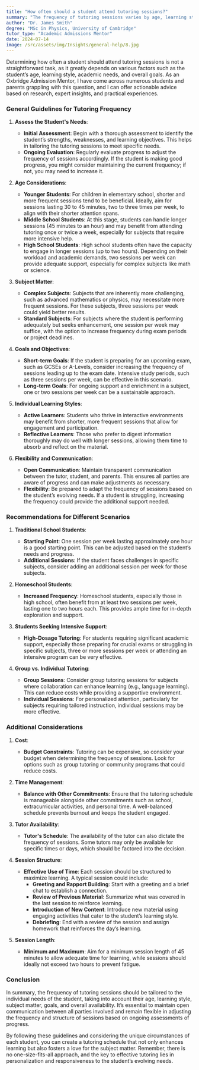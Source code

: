 ```yaml
---
title: "How often should a student attend tutoring sessions?"
summary: "The frequency of tutoring sessions varies by age, learning style, and goals; assess the student's needs for tailored guidance."
author: "Dr. James Smith"
degree: "MSc in Physics, University of Cambridge"
tutor_type: "Academic Admissions Mentor"
date: 2024-07-14
image: /src/assets/img/Insights/general-help/8.jpg
---
```


Determining how often a student should attend tutoring sessions is not a straightforward task, as it greatly depends on various factors such as the student’s age, learning style, academic needs, and overall goals. As an Oxbridge Admission Mentor, I have come across numerous students and parents grappling with this question, and I can offer actionable advice based on research, expert insights, and practical experiences. 

### General Guidelines for Tutoring Frequency

1. **Assess the Student's Needs**:
   - **Initial Assessment**: Begin with a thorough assessment to identify the student’s strengths, weaknesses, and learning objectives. This helps in tailoring the tutoring sessions to meet specific needs.
   - **Ongoing Evaluation**: Regularly evaluate progress to adjust the frequency of sessions accordingly. If the student is making good progress, you might consider maintaining the current frequency; if not, you may need to increase it.

2. **Age Considerations**:
   - **Younger Students**: For children in elementary school, shorter and more frequent sessions tend to be beneficial. Ideally, aim for sessions lasting 30 to 45 minutes, two to three times per week, to align with their shorter attention spans.
   - **Middle School Students**: At this stage, students can handle longer sessions (45 minutes to an hour) and may benefit from attending tutoring once or twice a week, especially for subjects that require more intensive help.
   - **High School Students**: High school students often have the capacity to engage in longer sessions (up to two hours). Depending on their workload and academic demands, two sessions per week can provide adequate support, especially for complex subjects like math or science.

3. **Subject Matter**:
   - **Complex Subjects**: Subjects that are inherently more challenging, such as advanced mathematics or physics, may necessitate more frequent sessions. For these subjects, three sessions per week could yield better results.
   - **Standard Subjects**: For subjects where the student is performing adequately but seeks enhancement, one session per week may suffice, with the option to increase frequency during exam periods or project deadlines.

4. **Goals and Objectives**:
   - **Short-term Goals**: If the student is preparing for an upcoming exam, such as GCSEs or A-Levels, consider increasing the frequency of sessions leading up to the exam date. Intensive study periods, such as three sessions per week, can be effective in this scenario.
   - **Long-term Goals**: For ongoing support and enrichment in a subject, one or two sessions per week can be a sustainable approach.

5. **Individual Learning Styles**:
   - **Active Learners**: Students who thrive in interactive environments may benefit from shorter, more frequent sessions that allow for engagement and participation.
   - **Reflective Learners**: Those who prefer to digest information thoroughly may do well with longer sessions, allowing them time to absorb and reflect on the material.

6. **Flexibility and Communication**:
   - **Open Communication**: Maintain transparent communication between the tutor, student, and parents. This ensures all parties are aware of progress and can make adjustments as necessary.
   - **Flexibility**: Be prepared to adapt the frequency of sessions based on the student’s evolving needs. If a student is struggling, increasing the frequency could provide the additional support needed.

### Recommendations for Different Scenarios

1. **Traditional School Students**:
   - **Starting Point**: One session per week lasting approximately one hour is a good starting point. This can be adjusted based on the student’s needs and progress.
   - **Additional Sessions**: If the student faces challenges in specific subjects, consider adding an additional session per week for those subjects.

2. **Homeschool Students**:
   - **Increased Frequency**: Homeschool students, especially those in high school, often benefit from at least two sessions per week, lasting one to two hours each. This provides ample time for in-depth exploration and support.

3. **Students Seeking Intensive Support**:
   - **High-Dosage Tutoring**: For students requiring significant academic support, especially those preparing for crucial exams or struggling in specific subjects, three or more sessions per week or attending an intensive program can be very effective.

4. **Group vs. Individual Tutoring**:
   - **Group Sessions**: Consider group tutoring sessions for subjects where collaboration can enhance learning (e.g., language learning). This can reduce costs while providing a supportive environment.
   - **Individual Sessions**: For personalized attention, particularly for subjects requiring tailored instruction, individual sessions may be more effective.

### Additional Considerations

1. **Cost**:
   - **Budget Constraints**: Tutoring can be expensive, so consider your budget when determining the frequency of sessions. Look for options such as group tutoring or community programs that could reduce costs.

2. **Time Management**:
   - **Balance with Other Commitments**: Ensure that the tutoring schedule is manageable alongside other commitments such as school, extracurricular activities, and personal time. A well-balanced schedule prevents burnout and keeps the student engaged.

3. **Tutor Availability**:
   - **Tutor's Schedule**: The availability of the tutor can also dictate the frequency of sessions. Some tutors may only be available for specific times or days, which should be factored into the decision.

4. **Session Structure**:
   - **Effective Use of Time**: Each session should be structured to maximize learning. A typical session could include:
     - **Greeting and Rapport Building**: Start with a greeting and a brief chat to establish a connection.
     - **Review of Previous Material**: Summarize what was covered in the last session to reinforce learning.
     - **Introduction of New Content**: Introduce new material using engaging activities that cater to the student’s learning style.
     - **Debriefing**: End with a review of the session and assign homework that reinforces the day’s learning.

5. **Session Length**:
   - **Minimum and Maximum**: Aim for a minimum session length of 45 minutes to allow adequate time for learning, while sessions should ideally not exceed two hours to prevent fatigue.

### Conclusion

In summary, the frequency of tutoring sessions should be tailored to the individual needs of the student, taking into account their age, learning style, subject matter, goals, and overall availability. It’s essential to maintain open communication between all parties involved and remain flexible in adjusting the frequency and structure of sessions based on ongoing assessments of progress. 

By following these guidelines and considering the unique circumstances of each student, you can create a tutoring schedule that not only enhances learning but also fosters a love for the subject matter. Remember, there is no one-size-fits-all approach, and the key to effective tutoring lies in personalization and responsiveness to the student’s evolving needs.
    